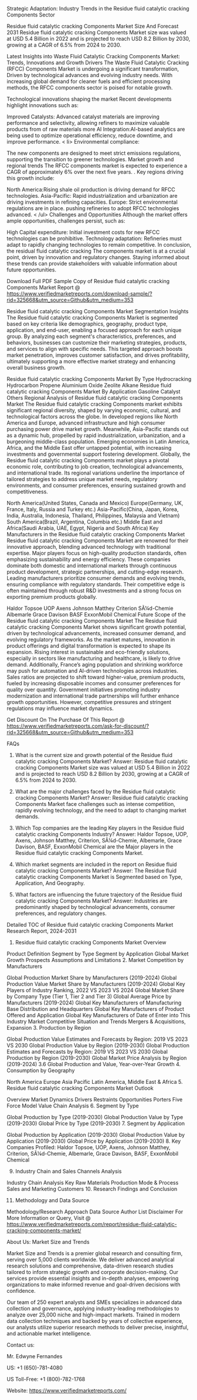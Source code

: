 Strategic Adaptation: Industry Trends in the Residue fluid catalytic cracking Components Sector


Residue fluid catalytic cracking Components Market Size And Forecast 2031
Residue fluid catalytic cracking Components Market size was valued at USD 5.4 Billion in 2022 and is projected to reach USD 8.2 Billion by 2030, growing at a CAGR of 6.5% from 2024 to 2030.

Latest Insights into Waste Fluid Catalytic Cracking Components Market: Trends, Innovations and Growth Drivers
The Waste Fluid Catalytic Cracking (RFCC) Components Market is undergoing a significant transformation, Driven by technological advances and evolving industry needs. With increasing global demand for cleaner fuels and efficient processing methods, the RFCC components sector is poised for notable growth.

Technological innovations shaping the market
Recent developments highlight innovations such as:

Improved Catalysts: Advanced catalyst materials are improving performance and selectivity, allowing refiners to maximize valuable products from of raw materials more
AI Integration:AI-based analytics are being used to optimize operational efficiency, reduce downtime, and improve performance.
< li>
Environmental compliance:

The new components are designed to meet strict emissions regulations, supporting the transition to greener technologies.
Market growth and regional trends
The RFCC components market is expected to experience a CAGR of approximately 6% over the next five years. . Key regions driving this growth include:

North America:Rising shale oil production is driving demand for RFCC technologies.
Asia-Pacific: Rapid industrialization and urbanization are driving investments in refining capacities.
Europe: Strict environmental regulations are in place. pushing refineries to adopt RFCC technologies advanced.
< /ul>
Challenges and Opportunities
Although the market offers ample opportunities, challenges persist, such as:

High Capital expenditure: Initial investment costs for new RFCC technologies can be prohibitive.
Technology adaptation: Refineries must adapt to rapidly changing technologies to remain competitive.
In conclusion, the residual fluid catalytic cracking The components market is at a crucial point, driven by innovation and regulatory changes. Staying informed about these trends can provide stakeholders with valuable information about future opportunities.

Download Full PDF Sample Copy of Residue fluid catalytic cracking Components Market Report @ https://www.verifiedmarketreports.com/download-sample/?rid=325668&utm_source=Github&utm_medium=353

Residue fluid catalytic cracking Components Market Segmentation Insights
The Residue fluid catalytic cracking Components Market is segmented based on key criteria like demographics, geography, product type, application, and end-user, enabling a focused approach for each unique group. By analyzing each segment's characteristics, preferences, and behaviors, businesses can customize their marketing strategies, products, and services to align with specific needs. This targeted approach boosts market penetration, improves customer satisfaction, and drives profitability, ultimately supporting a more effective market strategy and enhancing overall business growth.

Residue fluid catalytic cracking Components Market By Type
Hydrocracking
Hydrocarbon
Propene
Aluminium Oxide
Zeolite
Alkane
Residue fluid catalytic cracking Components Market By Application
Gasoline
Catalyst
Others
Regional Analysis of Residue fluid catalytic cracking Components Market
The Residue fluid catalytic cracking Components market exhibits significant regional diversity, shaped by varying economic, cultural, and technological factors across the globe. In developed regions like North America and Europe, advanced infrastructure and high consumer purchasing power drive market growth. Meanwhile, Asia-Pacific stands out as a dynamic hub, propelled by rapid industrialization, urbanization, and a burgeoning middle-class population. Emerging economies in Latin America, Africa, and the Middle East offer untapped potential, with increasing investments and governmental support fostering development. Globally, the Residue fluid catalytic cracking Components market plays a pivotal economic role, contributing to job creation, technological advancements, and international trade. Its regional variations underline the importance of tailored strategies to address unique market needs, regulatory environments, and consumer preferences, ensuring sustained growth and competitiveness.

North America(United States, Canada and Mexico)
Europe(Germany, UK, France, Italy, Russia and Turkey etc.)
Asia-Pacific(China, Japan, Korea, India, Australia, Indonesia, Thailand, Philippines, Malaysia and Vietnam)
South America(Brazil, Argentina, Columbia etc.)
Middle East and Africa(Saudi Arabia, UAE, Egypt, Nigeria and South Africa)
Key Manufacturers in the Residue fluid catalytic cracking Components Market
Residue fluid catalytic cracking Components Market are renowned for their innovative approach, blending advanced technology with traditional expertise. Major players focus on high-quality production standards, often emphasizing sustainability and energy efficiency. These companies dominate both domestic and international markets through continuous product development, strategic partnerships, and cutting-edge research. Leading manufacturers prioritize consumer demands and evolving trends, ensuring compliance with regulatory standards. Their competitive edge is often maintained through robust R&D investments and a strong focus on exporting premium products globally.

Haldor Topsoe
UOP
Axens
Johnson Matthey
Criterion
SÃ¼d-Chemie
Albemarle
Grace Davison
BASF
ExxonMobil Chemical
Future Scope of the Residue fluid catalytic cracking Components Market
The Residue fluid catalytic cracking Components Market shows significant growth potential, driven by technological advancements, increased consumer demand, and evolving regulatory frameworks. As the market matures, innovation in product offerings and digital transformation is expected to shape its expansion. Rising interest in sustainable and eco-friendly solutions, especially in sectors like manufacturing and healthcare, is likely to drive demand. Additionally, France’s aging population and shrinking workforce may push for automation and AI-driven technologies across industries. Sales ratios are projected to shift toward higher-value, premium products, fueled by increasing disposable incomes and consumer preferences for quality over quantity. Government initiatives promoting industry modernization and international trade partnerships will further enhance growth opportunities. However, competitive pressures and stringent regulations may influence market dynamics.

Get Discount On The Purchase Of This Report @ https://www.verifiedmarketreports.com/ask-for-discount/?rid=325668&utm_source=Github&utm_medium=353

FAQs
1. What is the current size and growth potential of the Residue fluid catalytic cracking Components Market?
Answer: Residue fluid catalytic cracking Components Market size was valued at USD 5.4 Billion in 2022 and is projected to reach USD 8.2 Billion by 2030, growing at a CAGR of 6.5% from 2024 to 2030.

2. What are the major challenges faced by the Residue fluid catalytic cracking Components Market?
Answer: Residue fluid catalytic cracking Components Market face challenges such as intense competition, rapidly evolving technology, and the need to adapt to changing market demands.

3. Which Top companies are the leading Key players in the Residue fluid catalytic cracking Components Industry?
Answer: Haldor Topsoe, UOP, Axens, Johnson Matthey, Criterion, SÃ¼d-Chemie, Albemarle, Grace Davison, BASF, ExxonMobil Chemical are the Major players in the Residue fluid catalytic cracking Components Market.

4. Which market segments are included in the report on Residue fluid catalytic cracking Components Market?
Answer: The Residue fluid catalytic cracking Components Market is Segmented based on Type, Application, And Geography.

5. What factors are influencing the future trajectory of the Residue fluid catalytic cracking Components Market?
Answer: Industries are predominantly shaped by technological advancements, consumer preferences, and regulatory changes.

Detailed TOC of Residue fluid catalytic cracking Components Market Research Report, 2024-2031
1. Residue fluid catalytic cracking Components Market Overview

Product Definition
Segment by Type
Segment by Application
Global Market Growth Prospects
Assumptions and Limitations
2. Market Competition by Manufacturers

Global Production Market Share by Manufacturers (2019-2024)
Global Production Value Market Share by Manufacturers (2019-2024)
Global Key Players of Industry Ranking, 2022 VS 2023 VS 2024
Global Market Share by Company Type (Tier 1, Tier 2 and Tier 3)
Global Average Price by Manufacturers (2019-2024)
Global Key Manufacturers of Manufacturing Base Distribution and Headquarters
Global Key Manufacturers of Product Offered and Application
Global Key Manufacturers of Date of Enter into This Industry
Market Competitive Situation and Trends
Mergers & Acquisitions, Expansion
3. Production by Region

Global Production Value Estimates and Forecasts by Region: 2019 VS 2023 VS 2030
Global Production Value by Region (2019-2030)
Global Production Estimates and Forecasts by Region: 2019 VS 2023 VS 2030
Global Production by Region (2019-2030)
Global Market Price Analysis by Region (2019-2024) 3.6 Global Production and Value, Year-over-Year Growth
4. Consumption by Geography

North America
Europe
Asia Pacific
Latin America, Middle East & Africa
5. Residue fluid catalytic cracking Components Market Outlook

Overview
Market Dynamics
Drivers
Restraints
Opportunities
Porters Five Force Model
Value Chain Analysis 
6. Segment by Type

Global Production by Type (2019-2030)
Global Production Value by Type (2019-2030)
Global Price by Type (2019-2030)
7. Segment by Application

Global Production by Application (2019-2030)
Global Production Value by Application (2019-2030)
Global Price by Application (2019-2030)
8. Key Companies Profiled: Haldor Topsoe, UOP, Axens, Johnson Matthey, Criterion, SÃ¼d-Chemie, Albemarle, Grace Davison, BASF, ExxonMobil Chemical

9. Industry Chain and Sales Channels Analysis

Industry Chain Analysis
Key Raw Materials
Production Mode & Process
Sales and Marketing
Customers
10. Research Findings and Conclusion

11. Methodology and Data Source

Methodology/Research Approach
Data Source
Author List
Disclaimer
For More Information or Query, Visit @ https://www.verifiedmarketreports.com/report/residue-fluid-catalytic-cracking-components-market/

About Us: Market Size and Trends

Market Size and Trends is a premier global research and consulting firm, serving over 5,000 clients worldwide. We deliver advanced analytical research solutions and comprehensive, data-driven research studies tailored to inform strategic growth and corporate decision-making. Our services provide essential insights and in-depth analyses, empowering organizations to make informed revenue and goal-driven decisions with confidence.

Our team of 250 expert analysts and SMEs specializes in advanced data collection and governance, applying industry-leading methodologies to analyze over 25,000 niche and high-impact markets. Trained in modern data collection techniques and backed by years of collective experience, our analysts utilize superior research methods to deliver precise, insightful, and actionable market intelligence.

Contact us:

Mr. Edwyne Fernandes

US: +1 (650)-781-4080

US Toll-Free: +1 (800)-782-1768

Website: https://www.verifiedmarketreports.com/
